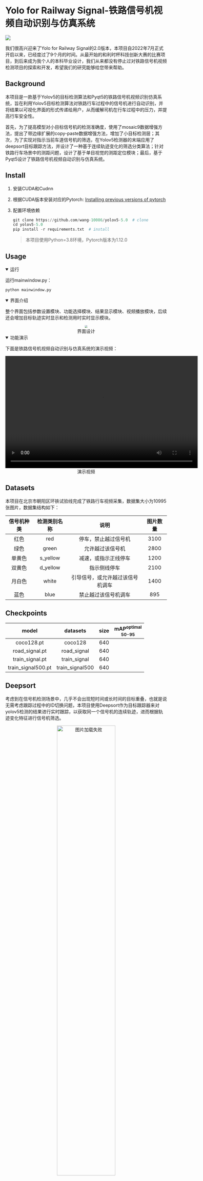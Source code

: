 # Yolo for Railway Signal-铁路信号机视频自动识别与仿真系统

![](http://wang-typora.oss-cn-beijing.aliyuncs.com/img/Snipaste_2022-10-28_21-18-20.jpg)

我们很高兴迎来了Yolo for Railway Signal的2.0版本，本项目自2022年7月正式开启以来，已经度过了9个月的时间。从最开始的和利时杯科技创新大赛的比赛项目，到后来成为我个人的本科毕业设计，我们从来都没有停止过对铁路信号机视频检测项目的探索和开发，希望我们的研究能够给您带来帮助。

## Background

本项目是一款基于Yolov5的目标检测算法和Pyqt5的铁路信号机视频识别仿真系统，旨在利用Yolov5目标检测算法对铁路行车过程中的信号机进行自动识别，并将结果以可视化界面的形式传递给用户，从而缓解司机在行车过程中的压力，并提高行车安全性。

首先，为了提高模型对小目标信号机的检测准确度，使用了mosaic9数据增强方法，提出了带边缘扩展的copy-paste数据增强方法，增加了小目标检测层；其次，为了实现对指示当前车道信号机的筛选，在Yolov5检测器的末端应用了deepsort目标跟踪方法，并设计了一种基于连续轨迹变化的筛选分类算法；针对铁路行车场景中的测距问题，设计了基于单目视觉的测距定位模块；最后，基于Pyqt5设计了铁路信号机视频自动识别与仿真系统。

## Install

1. 安装CUDA和Cudnn

2. 根据CUDA版本安装对应的Pytorch: [Installing previous versions of pytorch](https://pytorch.org/get-started/previous-versions/)

3. 配置环境依赖

   ```python
   git clone https://github.com/wang-10086/yolov5-5.0  # clone
   cd yolov5-5.0
   pip install -r requirements.txt	# install
   ```
   
   > 本项目使用Python=3.8环境，Pytorch版本为1.12.0

## Usage

<details open>
<summary>运行</summary>

运行mainwindow.py：
```python
python mainwindow.py
```

</details>

<details open>
<summary>界面介绍</summary>

整个界面包括参数设置模块、功能选择模块、结果显示模块、视频播放模块，后续还会增加目标轨迹实时显示和检测用时实时显示模块。

<div align="center">
<img src="http://wang-typora.oss-cn-beijing.aliyuncs.com/img/Snipaste_2023-04-20_19-54-23.jpg" style="zoom:50%;" />
<br>
界面设计
</div>
</details>

<details open>
<summary>功能演示</summary>

下面是铁路信号机视频自动识别与仿真系统的演示视频：
<div align="center">
<video src="http://wang-typora.oss-cn-beijing.aliyuncs.com/img/presentation(train)_23_02_20.mp4" alt="视频加载失败" controls="controls" width="600px" height="350px"></video>
<br>
演示视频
</div>
</details>

## Datasets

本项目在北京市朝阳区环铁试验线完成了铁路行车视频采集，数据集大小为10995张图片，数据集结构如下：

| 信号机种类 |  检测类别名称  |        说明        | 图片数量 |
|:-----:|:--------:|:----------------:|:----:|
|  红色   |   red    |    停车，禁止越过信号机    | 3100 |
|  绿色   |  green   |     允许越过该信号机     | 2800 |
|  单黄色  | s_yellow |    减速，或指示正线停车    | 1200 |
|  双黄色  | d_yellow |      指示侧线停车      | 2100 |
|  月白色  |  white   | 引导信号，或允许越过该信号机调车 | 1400 |
 |  蓝色   |   blue   |    禁止越过该信号机调车    | 895  |

## Checkpoints

|       model        |    datasets     | size | mAP<sup>optimal<br>50-95 |
|:------------------:|:---------------:|:----:|:------------------------:|
|     coco128.pt     |     coco128     | 640  |                          |
|   road_signal.pt   |   road_signal   | 640  |                          |
|  train_signal.pt   |  train_signal   | 640  |                          |
| train_signal500.pt | train_signal500 | 640  |                          |

## Deepsort

考虑到在信号机检测场景中，几乎不会出现短时间或长时间的目标重叠，也就是说无需考虑跟踪过程中的ID切换问题，本项目使用Deepsort作为目标跟踪器来对yolov5检测的结果进行实时跟踪，以获取同一个信号机的连续轨迹，进而根据轨迹变化特征进行信号机筛选。
<div align="center">
<img src="track_effiency.gif" alt="图片加载失败" width="60%" />
<br>
deepsort跟踪效果
</div>

本项目使用了mikel.brostrom的[Yolov5 + Deep Sort with PyTorch](https://github.com/mikel-brostrom/yolov8_tracking/tree/v1.0 )，在此表示感谢。

## Maintainers
@[Akkkk](https://github.com/wang-10086)
@[ykxxx](https://github.com/ykxxxxxx)

## Contact us
非常欢迎您使用我们的项目进行测试，如果您在使用过程中遇到任何问题，可以通过以下方式联系我们：

[kunw13520935425@163.com](kunw13520935425@163.com)



